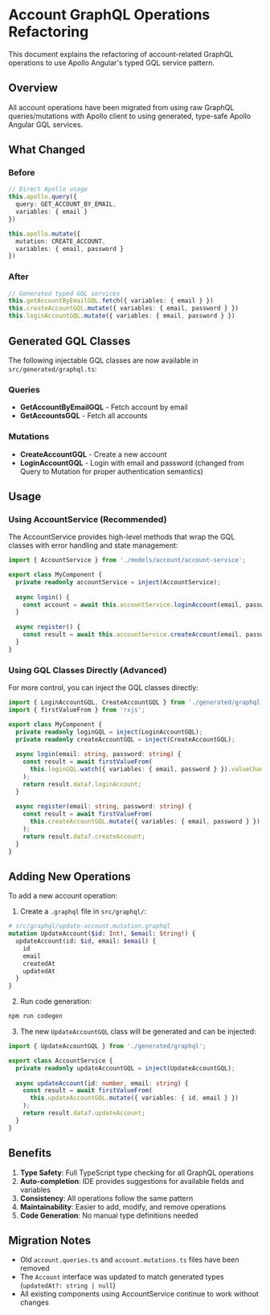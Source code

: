 # Account GraphQL Operations Refactoring

This document explains the refactoring of account-related GraphQL operations to use Apollo Angular's typed GQL service pattern.

## Overview

All account operations have been migrated from using raw GraphQL queries/mutations with Apollo client to using generated, type-safe Apollo Angular GQL services.

## What Changed

### Before
```typescript
// Direct Apollo usage
this.apollo.query({
  query: GET_ACCOUNT_BY_EMAIL,
  variables: { email }
})

this.apollo.mutate({
  mutation: CREATE_ACCOUNT,
  variables: { email, password }
})
```

### After
```typescript
// Generated typed GQL services
this.getAccountByEmailGQL.fetch({ variables: { email } })
this.createAccountGQL.mutate({ variables: { email, password } })
this.loginAccountGQL.mutate({ variables: { email, password } })
```

## Generated GQL Classes

The following injectable GQL classes are now available in `src/generated/graphql.ts`:

### Queries
- **GetAccountByEmailGQL** - Fetch account by email
- **GetAccountsGQL** - Fetch all accounts

### Mutations
- **CreateAccountGQL** - Create a new account
- **LoginAccountGQL** - Login with email and password (changed from Query to Mutation for proper authentication semantics)

## Usage

### Using AccountService (Recommended)
The AccountService provides high-level methods that wrap the GQL classes with error handling and state management:

```typescript
import { AccountService } from './models/account/account-service';

export class MyComponent {
  private readonly accountService = inject(AccountService);
  
  async login() {
    const account = await this.accountService.loginAccount(email, password);
  }
  
  async register() {
    const result = await this.accountService.createAccount(email, password);
  }
}
```

### Using GQL Classes Directly (Advanced)
For more control, you can inject the GQL classes directly:

```typescript
import { LoginAccountGQL, CreateAccountGQL } from './generated/graphql';
import { firstValueFrom } from 'rxjs';

export class MyComponent {
  private readonly loginGQL = inject(LoginAccountGQL);
  private readonly createAccountGQL = inject(CreateAccountGQL);
  
  async login(email: string, password: string) {
    const result = await firstValueFrom(
      this.loginGQL.watch({ variables: { email, password } }).valueChanges
    );
    return result.data?.loginAccount;
  }
  
  async register(email: string, password: string) {
    const result = await firstValueFrom(
      this.createAccountGQL.mutate({ variables: { email, password } })
    );
    return result.data?.createAccount;
  }
}
```

## Adding New Operations

To add a new account operation:

1. Create a `.graphql` file in `src/graphql/`:
```graphql
# src/graphql/update-account.mutation.graphql
mutation UpdateAccount($id: Int!, $email: String!) {
  updateAccount(id: $id, email: $email) {
    id
    email
    createdAt
    updatedAt
  }
}
```

2. Run code generation:
```bash
npm run codegen
```

3. The new `UpdateAccountGQL` class will be generated and can be injected:
```typescript
import { UpdateAccountGQL } from './generated/graphql';

export class AccountService {
  private readonly updateAccountGQL = inject(UpdateAccountGQL);
  
  async updateAccount(id: number, email: string) {
    const result = await firstValueFrom(
      this.updateAccountGQL.mutate({ variables: { id, email } })
    );
    return result.data?.updateAccount;
  }
}
```

## Benefits

1. **Type Safety**: Full TypeScript type checking for all GraphQL operations
2. **Auto-completion**: IDE provides suggestions for available fields and variables
3. **Consistency**: All operations follow the same pattern
4. **Maintainability**: Easier to add, modify, and remove operations
5. **Code Generation**: No manual type definitions needed

## Migration Notes

- Old `account.queries.ts` and `account.mutations.ts` files have been removed
- The `Account` interface was updated to match generated types (`updatedAt?: string | null`)
- All existing components using AccountService continue to work without changes
